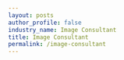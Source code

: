 ```yaml
---
layout: posts 
author_profile: false 
industry_name: Image Consultant
title: Image Consultant
permalink: /image-consultant
---
```

